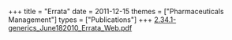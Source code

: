 +++
title = "Errata"
date = 2011-12-15
themes = ["Pharmaceuticals Management"]
types = ["Publications"]
+++
[2.34.1-generics\_June182010\_Errata\_Web.pdf](/files/2.34.1-generics_June182010_Errata_Web.pdf)
